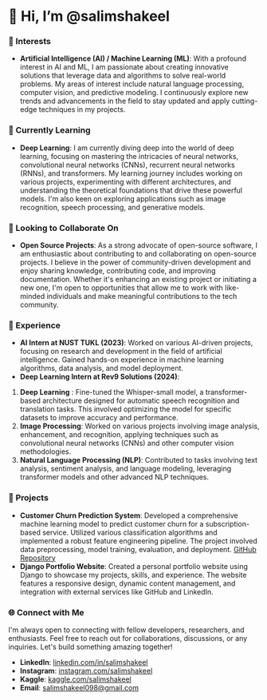# 👋 Hi, I’m @salimshakeel

### 👀 Interests
- **Artificial Intelligence (AI) / Machine Learning (ML)**: With a profound interest in AI and ML, I am passionate about creating innovative solutions that leverage data and algorithms to solve real-world problems. My areas of interest include natural language processing, computer vision, and predictive modeling. I continuously explore new trends and advancements in the field to stay updated and apply cutting-edge techniques in my projects.

### 🌱 Currently Learning
- **Deep Learning**: I am currently diving deep into the world of deep learning, focusing on mastering the intricacies of neural networks, convolutional neural networks (CNNs), recurrent neural networks (RNNs), and transformers. My learning journey includes working on various projects, experimenting with different architectures, and understanding the theoretical foundations that drive these powerful models. I'm also keen on exploring applications such as image recognition, speech processing, and generative models.

### 💞️ Looking to Collaborate On
- **Open Source Projects**: As a strong advocate of open-source software, I am enthusiastic about contributing to and collaborating on open-source projects. I believe in the power of community-driven development and enjoy sharing knowledge, contributing code, and improving documentation. Whether it's enhancing an existing project or initiating a new one, I'm open to opportunities that allow me to work with like-minded individuals and make meaningful contributions to the tech community.

### 💼 Experience
- **AI Intern at NUST TUKL (2023)**: Worked on various AI-driven projects, focusing on research and development in the field of artificial intelligence. Gained hands-on experience in machine learning algorithms, data analysis, and model deployment.
- **Deep Learning Intern at Rev9 Solutions (2024)**:
1. **Deep Learning** : Fine-tuned the Whisper-small model, a transformer-based architecture designed for automatic speech recognition and translation tasks. This involved optimizing the model for specific datasets to improve accuracy and performance.
2.  **Image Processing**: Worked on various projects involving image analysis, enhancement, and recognition, applying techniques such as convolutional neural networks (CNNs) and other computer vision methodologies.
3.  **Natural Language Processing (NLP)**: Contributed to tasks involving text analysis, sentiment analysis, and language modeling, leveraging transformer models and other advanced NLP techniques.

### 📂 Projects
- **Customer Churn Prediction System**: Developed a comprehensive machine learning model to predict customer churn for a subscription-based service. Utilized various classification algorithms and implemented a robust feature engineering pipeline. The project involved data preprocessing, model training, evaluation, and deployment. [GitHub Repository](https://github.com/salimshakeel/Customer_churn-prediction_system)
- **Django Portfolio Website**: Created a personal portfolio website using Django to showcase my projects, skills, and experience. The website features a responsive design, dynamic content management, and integration with external services like GitHub and LinkedIn.
  
### 🌐 Connect with Me
 I'm always open to connecting with fellow developers, researchers, and enthusiasts. Feel free to reach out for collaborations, discussions, or any inquiries. Let's build something amazing together!
- **LinkedIn**: [linkedin.com/in/salimshakeel](https://www.linkedin.com/in/salimshakeel)
- **Instagram**: [instagram.com/salimshakeel](https://www.instagram.com/salimshakeel)
- **Kaggle**: [kaggle.com/salimshakeel](https://www.kaggle.com/salimshakeel)
- **Email**: [salimshakeel098@gmail.com](mailto:salimshakeel098@gmail.com) 


